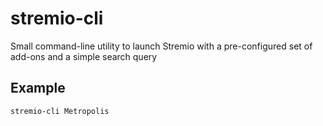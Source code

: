 # stremio-cli

Small command-line utility to launch Stremio with a pre-configured set of add-ons and a simple search query

## Example


```bash
stremio-cli Metropolis
```
